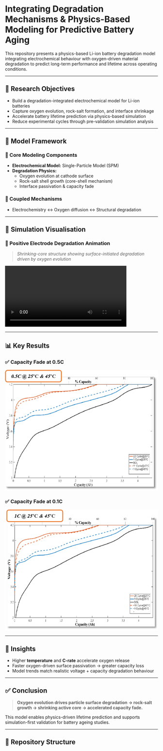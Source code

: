 # Integrating Degradation Mechanisms & Physics-Based Modeling for Predictive Battery Aging

This repository presents a physics-based Li-ion battery degradation model integrating electrochemical behaviour with oxygen-driven material degradation to predict long-term performance and lifetime across operating conditions.

---

## 📌 Research Objectives

- Build a degradation-integrated electrochemical model for Li-ion batteries
- Capture oxygen evolution, rock-salt formation, and interface shrinkage
- Accelerate battery lifetime prediction via physics-based simulation
- Reduce experimental cycles through pre-validation simulation analysis

---

## 🧠 Model Framework

### 🔬 Core Modeling Components
- **Electrochemical Model:** Single-Particle Model (SPM)
- **Degradation Physics:**
  - Oxygen evolution at cathode surface
  - Rock-salt shell growth (core-shell mechanism)
  - Interface passivation & capacity fade

### 🔗 Coupled Mechanisms
- Electrochemistry ↔ Oxygen diffusion ↔ Structural degradation

---

## 🎥 Simulation Visualisation

### 🔄 Positive Electrode Degradation Animation
> *Shrinking-core structure showing surface-initiated degradation driven by oxygen evolution*

<video src="Positive_Electrode_Degredation_GIF.mp4" width="400" controls></video>

---

## 📊 Key Results

### ✅ Capacity Fade at 0.5C
![Capacity Fade at 0.5C](Capacity%20Fade%20Figures/capacity_fade_0.5C.png)

### ✅ Capacity Fade at 0.1C
![Capacity Fade at 0.1C](Capacity%20Fade%20Figures/capacity_fade_01C.png)

---

## 🔎 Insights

- Higher **temperature** and **C-rate** accelerate oxygen release
- Faster oxygen-driven surface passivation → greater capacity loss
- Model trends match realistic voltage + capacity degradation behaviour

---

## ✅ Conclusion

> **Oxygen evolution drives particle surface degradation → rock-salt growth → shrinking active core → accelerated capacity fade.**

This model enables physics-driven lifetime prediction and supports simulation-first validation for battery ageing studies.

---

## 📁 Repository Structure

